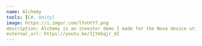 ```yaml
---
name: Alchemy
tools: [C#, Unity]
image: https://i.imgur.com/lYvUtY7.png
description: Alchemy is an investor demo I made for the Nova device utilizing 3D Hand Tracking and 2D Gesture Recognition technology.
external_url: https://youtu.be/IjYm5qjr_dI
---
```

